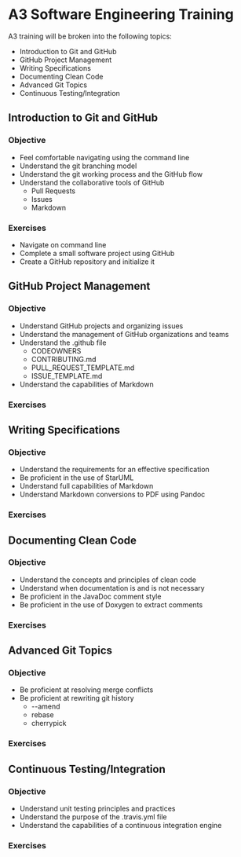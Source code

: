# A3 Software Engineering Training

A3 training will be broken into the following topics:
- Introduction to Git and GitHub
- GitHub Project Management
- Writing Specifications
- Documenting Clean Code
- Advanced Git Topics
- Continuous Testing/Integration

## Introduction to Git and GitHub

### Objective
- Feel comfortable navigating using the command line
- Understand the git branching model
- Understand the git working process and the GitHub flow
- Understand the collaborative tools of GitHub
  - Pull Requests
  - Issues
  - Markdown

### Exercises
- Navigate on command line
- Complete a small software project using GitHub
- Create a GitHub repository and initialize it

## GitHub Project Management

### Objective
- Understand GitHub projects and organizing issues
- Understand the management of GitHub organizations and teams
- Understand the .github file
  - CODEOWNERS
  - CONTRIBUTING.md
  - PULL_REQUEST_TEMPLATE.md
  - ISSUE_TEMPLATE.md
- Understand the capabilities of Markdown

### Exercises


## Writing Specifications

### Objective
- Understand the requirements for an effective specification
- Be proficient in the use of StarUML
- Understand full capabilities of Markdown
- Understand Markdown conversions to PDF using Pandoc

### Exercises

## Documenting Clean Code

### Objective
- Understand the concepts and principles of clean code
- Understand when documentation is and is not necessary
- Be proficient in the JavaDoc comment style
- Be proficient in the use of Doxygen to extract comments

### Exercises

## Advanced Git Topics

### Objective
- Be proficient at resolving merge conflicts
- Be proficient at rewriting git history
  - --amend
  - rebase
  - cherrypick

### Exercises

## Continuous Testing/Integration

### Objective
- Understand unit testing principles and practices
- Understand the purpose of the .travis.yml file
- Understand the capabilities of a continuous integration engine

### Exercises
